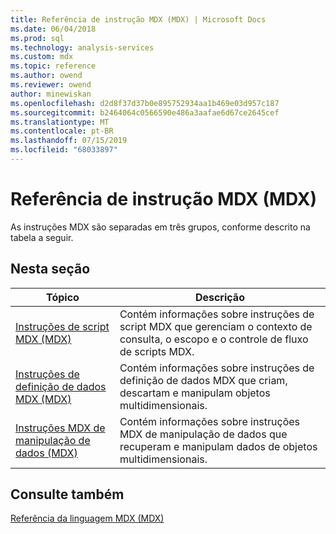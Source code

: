 ```yaml
---
title: Referência de instrução MDX (MDX) | Microsoft Docs
ms.date: 06/04/2018
ms.prod: sql
ms.technology: analysis-services
ms.custom: mdx
ms.topic: reference
ms.author: owend
ms.reviewer: owend
author: minewiskan
ms.openlocfilehash: d2d8f37d37b0e895752934aa1b469e03d957c187
ms.sourcegitcommit: b2464064c0566590e486a3aafae6d67ce2645cef
ms.translationtype: MT
ms.contentlocale: pt-BR
ms.lasthandoff: 07/15/2019
ms.locfileid: "68033897"
---
```

# <a name="mdx-statement-reference-mdx"></a>Referência de instrução MDX (MDX)


  As instruções MDX são separadas em três grupos, conforme descrito na tabela a seguir.  
  
## <a name="in-this-section"></a>Nesta seção  
  
|Tópico|Descrição|  
|-----------|-----------------|  
|[Instruções de script MDX &#40;MDX&#41;](../mdx/mdx-scripting-statements-mdx.md)|Contém informações sobre instruções de script MDX que gerenciam o contexto de consulta, o escopo e o controle de fluxo de scripts MDX.|  
|[Instruções de definição de dados MDX &#40;MDX&#41;](../mdx/mdx-data-definition-statements-mdx.md)|Contém informações sobre instruções de definição de dados MDX que criam, descartam e manipulam objetos multidimensionais.|  
|[Instruções MDX de manipulação de dados &#40;MDX&#41;](../mdx/mdx-data-manipulation-statements-mdx.md)|Contém informações sobre instruções MDX de manipulação de dados que recuperam e manipulam dados de objetos multidimensionais.|  
  
## <a name="see-also"></a>Consulte também  
 [Referência da linguagem MDX &#40;MDX&#41;](../mdx/mdx-language-reference-mdx.md)  
  
  
